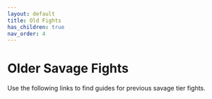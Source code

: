 ```yaml
---
layout: default
title: Old Fights
has_children: true
nav_order: 4
---
```


# Older Savage Fights

Use the following links to find guides for previous savage tier fights.
